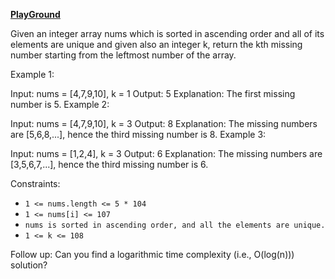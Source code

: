 **[PlayGround](https://leetcode.com/problems/missing-element-in-sorted-array/)**

Given an integer array nums which is sorted in ascending order and all of its elements are unique and given also an integer k, return the kth missing number starting from the leftmost number of the array.
 

Example 1:

Input: nums = [4,7,9,10], k = 1
Output: 5
Explanation: The first missing number is 5.
Example 2:

Input: nums = [4,7,9,10], k = 3
Output: 8
Explanation: The missing numbers are [5,6,8,...], hence the third missing number is 8.
Example 3:

Input: nums = [1,2,4], k = 3
Output: 6
Explanation: The missing numbers are [3,5,6,7,...], hence the third missing number is 6.
 

Constraints:

- `1 <= nums.length <= 5 * 104`
- `1 <= nums[i] <= 107`
- `nums is sorted in ascending order, and all the elements are unique.`
- `1 <= k <= 108`
 

Follow up: Can you find a logarithmic time complexity (i.e., O(log(n))) solution?